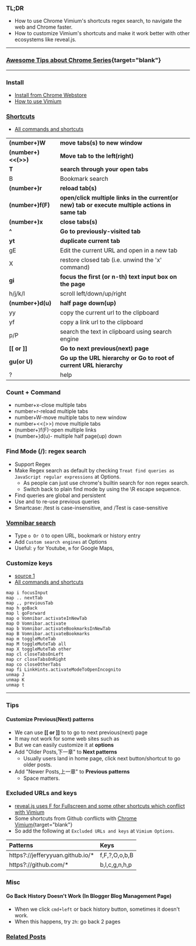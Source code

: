 ### TL;DR
- How to use Chrome Vimium's shortcuts regex search, to navigate the web and Chrome faster.
- How to customize Vimium's shortcuts and make it work better with other ecosystems like reveal.js.

---

### [Awesome Tips about Chrome Series](/search/label/Chrome_Series){target="blank"}
<script src="/feeds/posts/default/-/Chrome_Series?orderby=updated&amp;alt=json-in-script&amp;callback=series&amp;max-results=20"></script>

---

### Install
- [Install from Chrome Webstore](https://chrome.google.com/webstore/detail/vimium/dbepggeogbaibhgnhhndojpepiihcmeb?hl=en)
- [How to use Vimium](https://github.com/philc/vimium/wiki)

### [Shortcuts](/2018/05/keyboard-shortcuts-for-developers.html#vimium)
- [All commands and shortcuts](https://github.com/philc/vimium/blob/master/background_scripts/commands.coffee)

|                     |                                                                                                 |
| ------------------- | ----------------------------------------------------------------------------------------------- |
| **(number+)W**      | **move tabs(s) to new window**                                                                  |
| **(number+)<<(>>)** | **Move tab to the left(right)**                                                                 |
| **T**               | **search through your open tabs**                                                               |
| B                   | Bookmark search                                                                                 |
| **(number+)r**      | **reload tab(s)**                                                                               |
| **(number+)f(F)**   | **open/click multiple links in the current(or new) tab or execute multiple actions in same tab** |
| **(number+)x**      | **close tabs(s)**                                                                               |
| **^**               | **Go to previously-visited tab**                                                                |
| **yt**              | **duplicate current tab**                                                                       |
| gE                  | Edit the current URL and open in a new tab                                                      |
| X                   | restore closed tab (i.e. unwind the 'x' command)                                                |
| **gi**              | **focus the first (or n-th) text input box on the page**                                        |
| h/j/k/l             | scroll left/down/up/right                                                                       |
| **(number+)d(u)**   | **half page down(up)**                                                                          |
| yy                  | copy the current url to the clipboard                                                           |
| yf                  | copy a link url to the clipboard                                                                |
| p/P                 | search the text in clipboard using search engine                                                |
| **[[ or ]]**        | **Go to next previous(next) page**                                                              |
| **gu(or U)**        | **Go up the URL hierarchy or Go to root of current URL hierarchy**                              |
| ?                   | help                                                                                            |

### Count + Command
- number+x-close multiple tabs
- number+r-reload multiple tabs
- number+W-move multiple tabs to new window
- number+<<(>>) move multiple tabs
- (number+)f(F)-open multiple links
- (number+)d(u)- multiple half page(up) down

### Find Mode (/): regex search
- Support Regex
- Make Regex search as default by checking `Treat find queries as JavaScript regular expressions` at Options.
  - As people can just use chrome's builtin search for non regex search.
  - Switch back to plain find mode by using the \R escape sequence.
- Find queries are global and persistent
- Use <Up> and <Down> to re-use previous queries
- Smartcase: /test is case-insensitive, and /Test is case-sensitive

### [Vomnibar search](https://github.com/philc/vimium/wiki/Search-Engines)
- Type `o Or O` to open URL, bookmark or history entry
- Add `Custom search engines` at Options
- Useful: `y` for Youtube, `m` for Google Maps, 

<!-- - [Visual Mode](https://github.com/philc/vimium/wiki/Visual-Mode)
    - v or V (line mode)
    - o to swap the anchor and the focus
    - c to enter caret mode from a visual mode
    - vi-like movements: $ -->

### Customize keys
- [source 1](https://avilpage.com/2014/04/useful-custom-key-maps-for-vimium-to.html)
- [All commands and shortcuts](https://github.com/philc/vimium/blob/master/background_scripts/commands.coffee)
```text
map i focusInput
map .. nextTab
map ,, previousTab
map h goBack
map l goForward
map o Vomnibar.activateInNewTab
map O Vomnibar.activate
map b Vomnibar.activateBookmarksInNewTab
map B Vomnibar.activateBookmarks
map m toggleMuteTab
map M toggleMuteTab all
map X toggleMuteTab other
map cl closeTabsOnLeft
map cr closeTabsOnRight
map co closeOtherTabs
map fi LinkHints.activateModeToOpenIncognito
unmap J
unmap K
unmap t
```

---

### Tips
#### Customize Previous(Next) patterns	
- We can use **[[ or ]]** to to go to next previous(next) page
- It may not work for some web sites such as <blogger></blogger>
- But we can easily customize it at **options**
- Add "Older Posts,下一章" to **Next patterns**
  - Usually users land in home page, click next button/shortcut to go older posts. 
- Add "Newer Posts,上一章" to **Previous patterns**
  - Space matters.

### Excluded URLs and keys
- [reveal.js uses F for Fullscreen and some other shortcuts which conflict with Vimium](https://github.com/hakimel/reveal.js/wiki/Keyboard-Shortcuts)
- Some shortcuts from Github conflicts with [Chrome Vimium](/2019/04/awesome-tips-about-chrome-vimium.html){target="blank"}
- So add the following at `Excluded URLs and keys` at `Vimium Options`.

| Patterns                         | Keys          |
|:-------------------------------- |:------------- |
| https?://jefferyyuan.github.io/* | f,F,?,O,o,b,B |
| https?://github.com/*            | b,l,c,g,n,h,p |

### Misc
#### Go Back History Doesn't Work (In Blogger Blog Management Page)
- When we click `cmd+left` or back history button, sometimes it doesn't work.
- When this happens, try `2h`: go back 2 pages

### [Related Posts](/search/label/Chrome)<a name="related"></a>
<script src="/feeds/posts/default/-/Chrome?orderby=updated&amp;alt=json-in-script&amp;callback=weightedRandomRelatedPosts&amp;max-results=20"></script> 